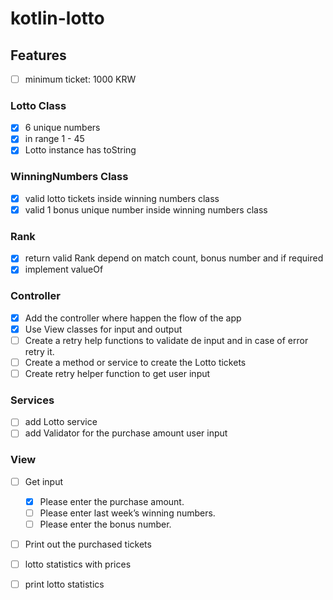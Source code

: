 # kotlin-lotto

## Features

- [ ] minimum ticket: 1000 KRW
### Lotto Class
- [x] 6 unique numbers
- [x] in range 1 - 45 
- [x] Lotto instance has toString
### WinningNumbers Class
- [x] valid lotto tickets inside winning numbers class
- [x] valid 1 bonus unique number inside winning numbers class

### Rank
- [x] return valid Rank depend on match count, bonus number and if required
- [x] implement valueOf

### Controller
- [x] Add the controller where happen the flow of the app
- [x] Use View classes for input and output
- [ ] Create a retry help functions to validate de input and in case of error retry it.
- [ ] Create a method or service to create the Lotto tickets
- [ ] Create retry helper function to get user input

### Services
- [ ] add Lotto service
- [ ] add Validator for the purchase amount user input

### View
- [ ] Get input
  - [x] Please enter the purchase amount.
  - [ ] Please enter last week’s winning numbers.
  - [ ] Please enter the bonus number.
- [ ] Print out the purchased tickets


- [ ] lotto statistics with prices
- [ ] print lotto statistics
